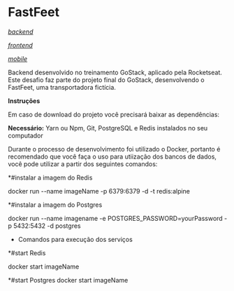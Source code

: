 # FastFeet 
[*backend*](https://github.com/thaislsilveira/FastFeet)  

[*frontend*](https://github.com/thaislsilveira/FastFeet-Frontend)  

[*mobile*](https://github.com/thaislsilveira/FastFeet-Mobile)  


Backend desenvolvido no treinamento GoStack, aplicado pela Rocketseat. Este desafio faz parte do projeto final do GoStack, desenvolvendo o FastFeet, uma transportadora fictícia.

**Instruções**

Em caso de download do projeto você precisará baixar as dependências:  

**Necessário:** Yarn ou Npm, Git, PostgreSQL e Redis instalados no seu computador

Durante o processo de desenvolvimento foi utilizado o Docker, portanto é recomendado que você faça o uso para utiização dos bancos de dados, você pode utilizar a partir dos seguintes comandos:

 *#instalar a imagem do Redis 
 
docker run --name imageName -p 6379:6379 -d -t redis:alpine

*#instalar a imagem do Postgres

docker run --name imagename -e POSTGRES_PASSWORD=yourPassword -p 5432:5432 -d postgres

- Comandos para execução dos serviços

*#start Redis

docker start imageName

*#start Postgres
docker start imageName
